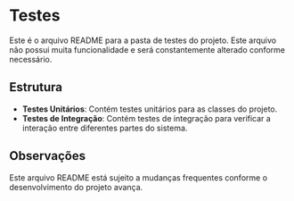 # Testes

Este é o arquivo README para a pasta de testes do projeto. Este arquivo não possui muita funcionalidade e será constantemente alterado conforme necessário.

## Estrutura

- **Testes Unitários**: Contém testes unitários para as classes do projeto.
- **Testes de Integração**: Contém testes de integração para verificar a interação entre diferentes partes do sistema.

## Observações

Este arquivo README está sujeito a mudanças frequentes conforme o desenvolvimento do projeto avança.